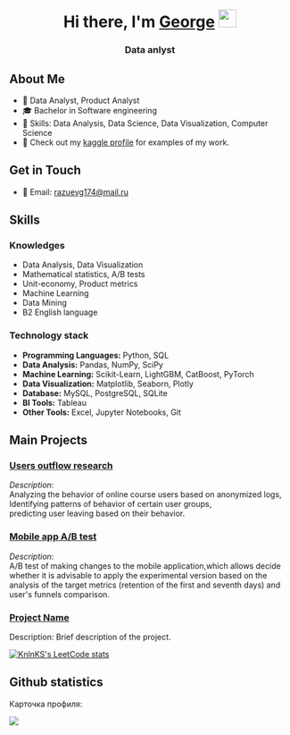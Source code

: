 
<!--
**ke103rga/ke103rga** is a ✨ _special_ ✨ repository because its `README.md` (this file) appears on your GitHub profile.

Here are some ideas to get you started:

- 🔭 I’m currently working on ...
- 🌱 I’m currently learning ...
- 👯 I’m looking to collaborate on ...
- 🤔 I’m looking for help with ...
- 💬 Ask me about ...
- 📫 How to reach me: ...
- 😄 Pronouns: ...
- ⚡ Fun fact: ...
-->

<h1 align="center">Hi there, I'm <a href="https://daniilshat.ru/" target="_blank">George</a> 
<img src="https://github.com/blackcater/blackcater/raw/main/images/Hi.gif" height="32"/></h1>
<h3 align="center">Data anlyst</h3>

## About Me

- 💼 Data Analyst, Product Analyst
- 🎓 Bachelor in Software engineering
- 🌟 Skills: Data Analysis, Data Science, Data Visualization, Computer Science
- 📝 Check out my [kaggle profile](https://www.kaggle.com/georger174/code) for examples of my work.

## Get in Touch
- 📧 Email: razuevg174@mail.ru

## Skills

### Knowledges
-  Data Analysis, Data Visualization
-  Mathematical statistics, A/B tests
-  Unit-economy, Product metrics
-  Machine Learning
-  Data Mining
-  B2 English language

### Technology stack
- **Programming Languages:** Python, SQL
- **Data Analysis:** Pandas, NumPy, SciPy
- **Machine Learning:** Scikit-Learn, LightGBM, CatBoost, PyTorch
- **Data Visualization:** Matplotlib, Seaborn, Plotly
- **Database:** MySQL, PostgreSQL, SQLite
- **BI Tools:** Tableau
- **Other Tools:** Excel, Jupyter Notebooks, Git

## Main Projects

### [Users outflow research](https://www.kaggle.com/code/georger174/users-outflow-research)
_Description_: 
<br>
Analyzing the behavior of online course users based on anonymized logs, 
<br>
Identifying patterns of behavior of certain user groups, 
<br>
predicting user leaving based on their behavior.

### [Mobile app A/B test](link_to_project)
_Description_: 
<br>
A/B test of making changes to the mobile application,which allows
decide whether it is advisable to apply the experimental version
based on the analysis of the target metrics (retention of the first and seventh days)
and user's funnels comparison.

### [Project Name](link_to_project)
Description: Brief description of the project.



[![KnlnKS's LeetCode stats](https://leetcode-stats-six.vercel.app/api?username=KnlnKS&theme=dark)](https://github.com/KnlnKS/leetcode-stats)

## Github statistics

Карточка профиля: 

![](https://github-profile-summary-cards.vercel.app/api/cards/profile-details?username=ke103rga&theme=solarized_dark)
